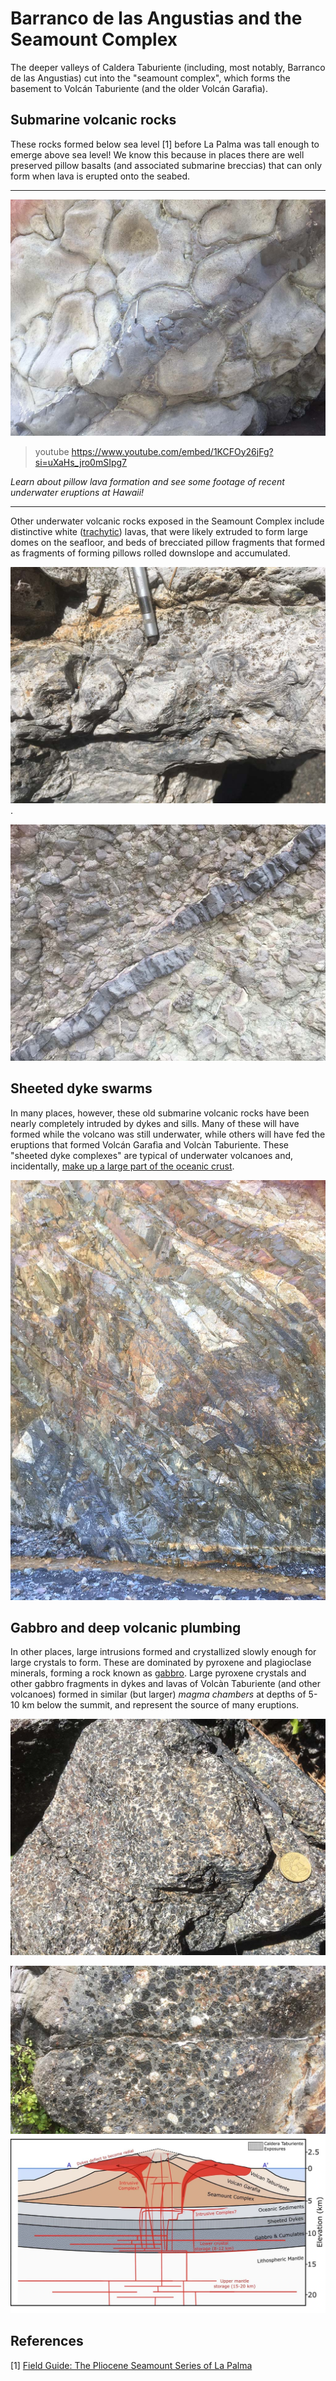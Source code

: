 
# Barranco de las Angustias and the Seamount Complex

The deeper valleys of Caldera Taburiente (including, most notably, Barranco de las Angustias) cut into the "seamount complex", which forms the basement to Volcán Taburiente (and the older Volcán Garafìa). 

## Submarine volcanic rocks

These rocks formed below sea level [1] before La Palma was tall enough to emerge above sea level! We know this because in places there are well preserved pillow basalts (and associated submarine breccias) that can only form when lava is erupted onto the seabed.


---

![Perfectly preserved pillow lavas exposed in Barranco de las Angustias. These formed as basaltic lava was erupted onto the sea floor, and rapidly chilled by the sea water to form elongate lobes called pillows. The crosscutting dyke may be younger, but likely fed subsequent seafloor eruptions.](/img/pillows.jpg)

> youtube https://www.youtube.com/embed/1KCFOy26jFg?si=uXaHs_jro0mSIpg7

*Learn about pillow lava formation and see some footage of recent underwater eruptions at Hawaii!*

---

Other underwater volcanic rocks exposed in the Seamount Complex include distinctive white ([trachytic](https://en.wikipedia.org/wiki/Trachyte)) lavas, that were likely extruded to form large domes on the seafloor, and beds of brecciated pillow fragments that formed as fragments of forming pillows rolled downslope and accumulated.

![Close up of a trachyte lava showing the distinctive white colour (due to the abundance of plagioclase) and flow-banding formed as the lava flowed on the sea floor. This lava was likely very viscous, flowing like toothpaste to form large submarine domes](/img/trachyte.jpg).

![Submarine breccia formed as pillow lava fragments accumulated downslope from erupting vents. Note the pen for scale.](/img/submarineBreccia.jpg)


## Sheeted dyke swarms

In many places, however, these old submarine volcanic rocks have been nearly completely intruded by dykes and sills. Many of these will have formed while the volcano was still underwater, while others will have fed the eruptions that formed Volcán Garafìa and Volcàn Taburiente. These "sheeted dyke complexes" are typical of underwater volcanoes and, incidentally, [make up a large part of the oceanic crust](https://en.wikipedia.org/wiki/Sheeted_dyke_complex).

![Dykes and sills, some of which fed magma to surface eruptions, pervasively crosscut the submarine volcanic rocks of the Seamount Complex. In places, they make up >90% of the rock volume! ](/img/sheetedDykes.jpg)

## Gabbro and deep volcanic plumbing

In other places, large intrusions formed and crystallized slowly enough for large crystals to form. These are dominated by pyroxene and plagioclase minerals, forming a rock known as [gabbro](https://en.wikipedia.org/wiki/Gabbro). Large pyroxene crystals and other gabbro fragments in dykes and lavas of Volcàn Taburiente (and other volcanoes) formed in similar (but larger) *magma chambers* at depths of 5-10 km below the summit, and represent the source of many eruptions.

![Close up of a gabbro formed within an intrusion in the Seamount Complex. This is analogous to deeper intrusions 5-10 km below La Palma that store magma prior to eruptions (and are in-turn supplied by magma ascending from hot mantle rocks deep below the island)](/img/gabbro.jpg)

![Centimeter-sized fragments of pyroxene and plagioclase in a dyke near Los Andenes. These crystals formed in a gabbroic magma chambers kilometers below La Palma, before being dragged upwards in magma ascending to erupt from the summit of Volcàn Taburiente.  ](/img/phenocrysts.jpg)
![Conceptual cross-section through La Palma, showing the various volcanic units, and deeper magma chambers that fed both pre-historic and recent eruptions.](/img/section.jpg)

## References

[1] [Field Guide: The Pliocene Seamount Series of La Palma](https://earthref.org/ERDA/1734/)